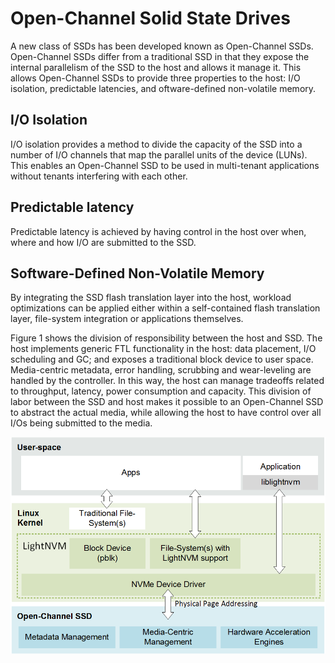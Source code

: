 # Open-Channel Solid State Drives
A new class of SSDs has been developed known as Open-Channel SSDs. Open-Channel SSDs differ from a traditional SSD in that they expose the internal parallelism of the SSD to the host and allows it manage it. This allows Open-Channel SSDs to provide three properties to the host: I/O isolation, predictable latencies, and oftware-defined non-volatile memory.

## I/O Isolation 
I/O isolation provides a method to divide the capacity of the SSD into a number of I/O channels that map the parallel units of the device (LUNs). This enables an Open-Channel SSD to be  used in multi-tenant applications without tenants interfering with each other. 

## Predictable latency 
Predictable latency is achieved by having control in the host over when, where and how I/O are submitted to the SSD.

## Software-Defined Non-Volatile Memory
By integrating the SSD flash translation layer into the host, workload optimizations can be applied either within a self-contained flash translation layer, file-system integration or applications themselves. 

Figure 1 shows the division of responsibility between the host and SSD. The host implements generic FTL functionality in the host: data placement, I/O scheduling and GC; and exposes a traditional block device to user space. Media-centric metadata, error handling, scrubbing and wear-leveling are handled by the controller. In this way, the host can manage tradeoffs related to throughput, latency, power consumption and capacity. This division of labor between the SSD and host makes it possible to an Open-Channel SSD to abstract the actual media, while allowing the host to have control over all I/Os being submitted to the media.

![Figure 1](LightNVMArch.png)
